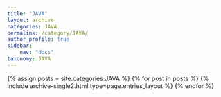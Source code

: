 ```yaml
---
title: "JAVA"
layout: archive
categories: JAVA
permalink: /category/JAVA/
author_profile: true
sidebar:
    nav: "docs"
taxonomy: JAVA
---
```


{% assign posts = site.categories.JAVA %}
{% for post in posts %} {% include archive-single2.html type=page.entries_layout %} {% endfor %}
